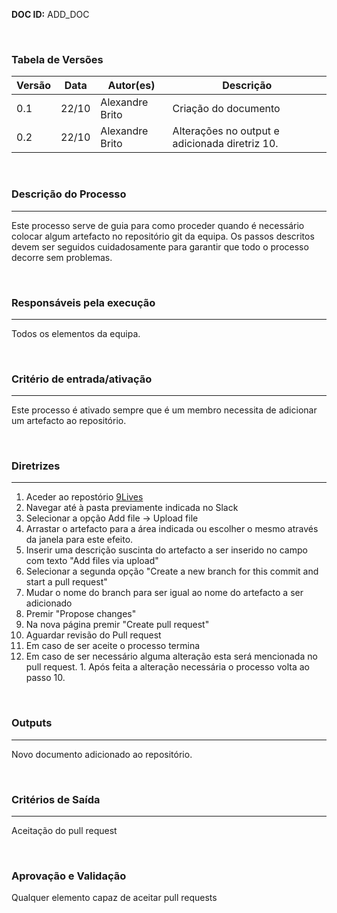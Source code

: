 **DOC ID:** ADD_DOC

</br>

### **Tabela de Versões**

| Versão | Data | Autor(es) | Descrição |
|---|---|---|---|
| 0.1 | 22/10 | Alexandre Brito | Criação do documento |
| 0.2 | 22/10 | Alexandre Brito | Alterações no output e adicionada diretriz 10. |
</br>

### **Descrição do Processo**

---

Este processo serve de guia para como proceder quando é necessário colocar algum artefacto no repositório git da equipa. Os passos descritos devem ser seguidos cuidadosamente para garantir que todo o processo decorre sem problemas.

</br>

### **Responsáveis pela execução**

---

Todos os elementos da equipa.

</br>

### **Critério de entrada/ativação**

---

Este processo é ativado sempre que é um membro necessita de adicionar um artefacto ao repositório.

</br>


### **Diretrizes**

---

1. Aceder ao repostório [9Lives](https://github.com/GP-2020-9L/9Lives)
2. Navegar até à pasta previamente indicada no Slack
3. Selecionar a opção Add file -> Upload file
4. Arrastar o artefacto para a área indicada ou escolher o mesmo através da janela para este efeito.
5. Inserir uma descrição suscinta do artefacto a ser inserido no campo com texto "Add files via upload"
6. Selecionar a segunda opção "Create a new branch for this commit and start a pull request"
7. Mudar o nome do branch para ser igual ao nome do artefacto a ser adicionado
8. Premir "Propose changes"
9. Na nova página premir "Create pull request"
10. Aguardar revisão do Pull request
  1. Em caso de ser aceite o processo termina
  2. Em caso de ser necessário alguma alteração esta será mencionada no pull request. 
    1. Após feita a alteração necessária o processo volta ao passo 10.


</br>

### **Outputs**

---

Novo documento adicionado ao repositório.

</br>

### **Critérios de Saída**

---

Aceitação do pull request

</br>

### **Aprovação e Validação**

Qualquer elemento capaz de aceitar pull requests


